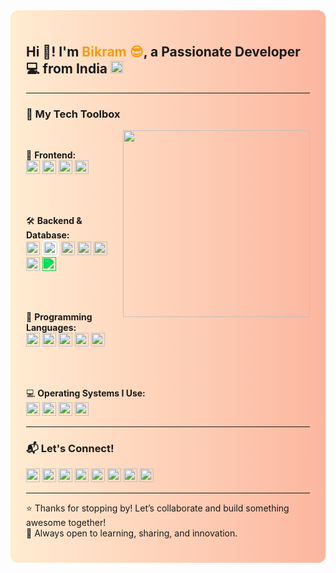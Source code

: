 <div style="background: linear-gradient(to right, #ffecd2, #fcb69f); padding: 25px; border-radius: 12px;">

<h2 align="left">Hi 👋! I'm <span style="color:#f39c12;">Bikram 😎</span>, a Passionate Developer 💻 from India <img src="https://flagcdn.com/w40/in.png" height="20" alt="India flag" /></h2>

<hr/>

<h3>🚀 My Tech Toolbox</h3>

<img align="right" height="299" src="https://media0.giphy.com/media/VbnUQpnihPSIgIXuZv/giphy.gif?cid=6c09b952kuecqyit10muwm7h1hl4d4tla074jiwcqpi719ds&ep=v1_gifs_search&rid=giphy.gif&ct=g"/>

<div align="left">
<br/>

🎨 <b>Frontend:</b><br/>
<a href="https://developer.mozilla.org/en-US/docs/Web/HTML" target="_blank"><img src="https://cdn.jsdelivr.net/gh/devicons/devicon/icons/html5/html5-original.svg" style="height:22px; width:22px;" /></a>
<a href="https://developer.mozilla.org/en-US/docs/Web/CSS" target="_blank"><img src="https://cdn.jsdelivr.net/gh/devicons/devicon/icons/css3/css3-original.svg" style="height:22px; width:22px;" /></a>
<a href="https://developer.mozilla.org/en-US/docs/Web/JavaScript" target="_blank"><img src="https://cdn.jsdelivr.net/gh/devicons/devicon/icons/javascript/javascript-original.svg" style="height:22px; width:22px;" /></a>
<a href="https://reactjs.org" target="_blank"><img src="https://cdn.jsdelivr.net/gh/devicons/devicon/icons/react/react-original.svg" style="height:22px; width:22px;" /></a>

<br/><br/>

🛠️ <b>Backend & Database:</b><br/>
<a href="https://nodejs.org" target="_blank"><img src="https://cdn.jsdelivr.net/gh/devicons/devicon/icons/nodejs/nodejs-original.svg" style="height:22px; width:22px;" /></a>
<a href="https://expressjs.com" target="_blank"><img src="https://cdn.jsdelivr.net/gh/devicons/devicon/icons/express/express-original.svg" style="height:22px; width:22px; background-color:white; padding:2px; border-radius:4px;" /></a>
<a href="https://www.mongodb.com" target="_blank"><img src="https://cdn.jsdelivr.net/gh/devicons/devicon/icons/mongodb/mongodb-original.svg" style="height:22px; width:22px;" /></a>
<a href="https://www.mysql.com" target="_blank"><img src="https://cdn.jsdelivr.net/gh/devicons/devicon/icons/mysql/mysql-original.svg" style="height:22px; width:22px;" /></a>
<a href="https://www.oracle.com/database/" target="_blank"><img src="https://cdn.jsdelivr.net/gh/devicons/devicon/icons/oracle/oracle-original.svg" style="height:22px; width:22px;" /></a>
<a href="https://www.sqlite.org" target="_blank"><img src="https://cdn.jsdelivr.net/gh/devicons/devicon/icons/sqlite/sqlite-original.svg" style="height:22px; width:22px;" /></a>
<a href="https://www.microsoft.com/en-us/microsoft-365/excel" target="_blank"><img src="https://cdn.jsdelivr.net/gh/simple-icons/simple-icons/icons/microsoftexcel.svg" style="height:22px; width:22px; filter: invert(23%) sepia(85%) saturate(1900%) hue-rotate(90deg) brightness(95%) contrast(98%);" /></a>

<br/><br/>

🐍 <b>Programming Languages:</b><br/>
<a href="https://www.python.org" target="_blank"><img src="https://cdn.jsdelivr.net/gh/devicons/devicon/icons/python/python-original.svg" style="height:22px; width:22px;" /></a>
<a href="https://en.wikipedia.org/wiki/C_(programming_language)" target="_blank"><img src="https://cdn.jsdelivr.net/gh/devicons/devicon/icons/c/c-original.svg" style="height:22px; width:22px;" /></a>
<a href="https://isocpp.org/" target="_blank"><img src="https://cdn.jsdelivr.net/gh/devicons/devicon/icons/cplusplus/cplusplus-original.svg" style="height:22px; width:22px;" /></a>
<a href="https://www.java.com" target="_blank"><img src="https://cdn.jsdelivr.net/gh/devicons/devicon/icons/java/java-original.svg" style="height:22px; width:22px;" /></a>
<a href="https://www.r-project.org/" target="_blank"><img src="https://cdn.jsdelivr.net/gh/devicons/devicon/icons/r/r-original.svg" style="height:22px; width:22px;" /></a>

<br/><br/>

💻 <b>Operating Systems I Use:</b><br/>
<a href="https://www.microsoft.com/windows" target="_blank"><img src="https://cdn.jsdelivr.net/gh/devicons/devicon/icons/windows8/windows8-original.svg" style="height:22px; width:22px;" /></a>
<a href="https://getfedora.org" target="_blank"><img src="https://cdn.jsdelivr.net/gh/devicons/devicon/icons/fedora/fedora-original.svg" style="height:22px; width:22px;" /></a>
<a href="https://ubuntu.com" target="_blank"><img src="https://cdn.jsdelivr.net/gh/devicons/devicon/icons/ubuntu/ubuntu-plain.svg" style="height:22px; width:22px;" /></a>
<a href="https://www.kali.org" target="_blank"><img src="https://upload.wikimedia.org/wikipedia/commons/2/2b/Kali-dragon-icon.svg" style="height:22px; width:22px;" /></a>

</div>

<hr/>

<h3>📬 Let's Connect!</h3>

<div align="left">
<a href="https://github.com/TalentlessHuman" target="_blank"><img src="https://cdn.jsdelivr.net/npm/simple-icons/icons/github.svg" style="height:22px; width:22px;" /></a>
<a href="https://www.linkedin.com/in/bikram-soren-9260ba254" target="_blank"><img src="https://cdn.jsdelivr.net/npm/simple-icons/icons/linkedin.svg" style="height:22px; width:22px;" /></a>
<a href="https://www.instagram.com/bikram.tathastu?igsh=emR6ZzAyenoyaGN2" target="_blank"><img src="https://cdn.jsdelivr.net/npm/simple-icons/icons/instagram.svg" style="height:22px; width:22px;" /></a>
<a href="https://www.facebook.com/TalentlessB" target="_blank"><img src="https://cdn.jsdelivr.net/npm/simple-icons/icons/facebook.svg" style="height:22px; width:22px;" /></a>
<a href="https://www.youtube.com/@imx-bikram" target="_blank"><img src="https://cdn.jsdelivr.net/npm/simple-icons/icons/youtube.svg" style="height:22px; width:22px;" /></a>
<a href="https://twitter.com/@BikramSorenWPTH" target="_blank"><img src="https://cdn.jsdelivr.net/npm/simple-icons/icons/x.svg" style="height:22px; width:22px;" /></a>
<a href="https://wa.me/918016522251" target="_blank"><img src="https://cdn.jsdelivr.net/npm/simple-icons/icons/whatsapp.svg" style="height:22px; width:22px;" /></a>
<a href="mailto:bikramsoren222@gmail.com" target="_blank"><img src="https://cdn.jsdelivr.net/npm/simple-icons/icons/gmail.svg" style="height:22px; width:22px;" /></a>
</div>

<hr/>

<p>⭐️ Thanks for stopping by! Let’s collaborate and build something awesome together!<br/>
🧠 Always open to learning, sharing, and innovation.</p>

</div>
